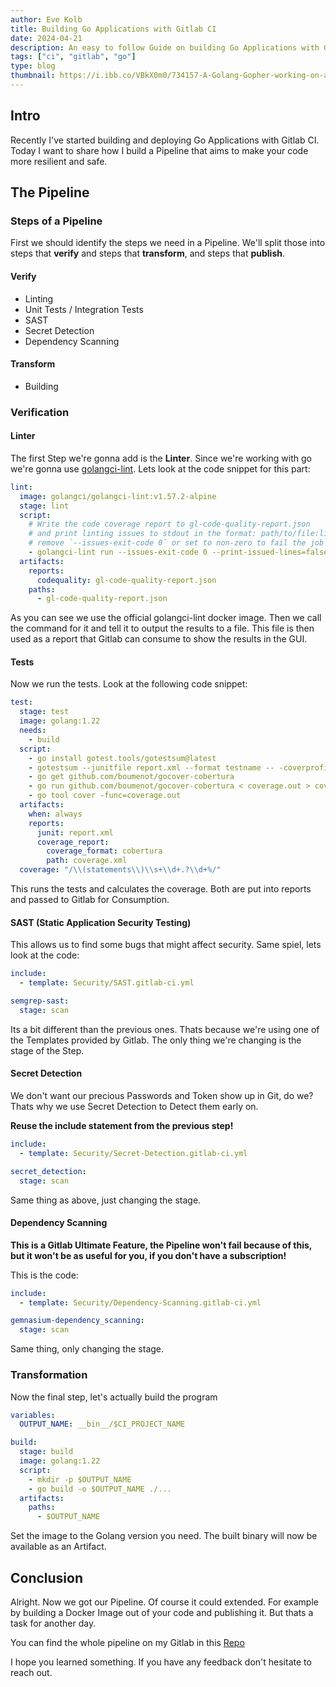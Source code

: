 ```yaml
---
author: Eve Kolb
title: Building Go Applications with Gitlab CI
date: 2024-04-21
description: An easy to follow Guide on building Go Applications with Gitlab CI
tags: ["ci", "gitlab", "go"]
type: blog
thumbnail: https://i.ibb.co/VBkX0m0/734157-A-Golang-Gopher-working-on-a-pipeline-xl-1024-v1-0.png
---
```


## Intro

Recently I've started building and deploying Go Applications with Gitlab CI.
Today I want to share how I build a Pipeline that aims to make your
code more resilient and safe.

## The Pipeline

### Steps of a Pipeline

First we should identify the steps we need in a Pipeline.
We'll split those into steps that **verify** and steps that **transform**,
and steps that **publish**.

#### Verify

- Linting
- Unit Tests / Integration Tests
- SAST
- Secret Detection
- Dependency Scanning

#### Transform

- Building

### Verification

#### Linter

The first Step we're gonna add is the **Linter**.
Since we're working with go we're gonna use [golangci-lint](https://golangci-lint.run/).
Lets look at the code snippet for this part:

```yaml
lint:
  image: golangci/golangci-lint:v1.57.2-alpine
  stage: lint
  script:
    # Write the code coverage report to gl-code-quality-report.json
    # and print linting issues to stdout in the format: path/to/file:line description
    # remove `--issues-exit-code 0` or set to non-zero to fail the job if linting issues are detected
    - golangci-lint run --issues-exit-code 0 --print-issued-lines=false --out-format code-climate:gl-code-quality-report.json,line-number
  artifacts:
    reports:
      codequality: gl-code-quality-report.json
    paths:
      - gl-code-quality-report.json
```

As you can see we use the official golangci-lint docker image.
Then we call the command for it and tell it to output the results to a file.
This file is then used as a report that Gitlab can consume to show the results in the GUI.

#### Tests

Now we run the tests. Look at the following code snippet:

```yaml
test:
  stage: test
  image: golang:1.22
  needs:
    - build
  script:
    - go install gotest.tools/gotestsum@latest
    - gotestsum --junitfile report.xml --format testname -- -coverprofile=coverage.out -covermode count ./...
    - go get github.com/boumenot/gocover-cobertura
    - go run github.com/boumenot/gocover-cobertura < coverage.out > coverage.xml
    - go tool cover -func=coverage.out
  artifacts:
    when: always
    reports:
      junit: report.xml
      coverage_report:
        coverage_format: cobertura
        path: coverage.xml
  coverage: "/\\(statements\\)\\s+\\d+.?\\d+%/"
```

This runs the tests and calculates the coverage.
Both are put into reports and passed to Gitlab for Consumption.

#### SAST (Static Application Security Testing)

This allows us to find some bugs that might affect security.
Same spiel, lets look at the code:

```yaml
include:
  - template: Security/SAST.gitlab-ci.yml

semgrep-sast:
  stage: scan
```

Its a bit different than the previous ones.
Thats because we're using one of the Templates provided by Gitlab.
The only thing we're changing is the stage of the Step.

#### Secret Detection

We don't want our precious Passwords and Token show up in Git, do we?
Thats why we use Secret Detection to Detect them early on.

**Reuse the include statement from the previous step!**

```yaml
include:
  - template: Security/Secret-Detection.gitlab-ci.yml

secret_detection:
  stage: scan
```

Same thing as above, just changing the stage.

#### Dependency Scanning

**This is a Gitlab Ultimate Feature,
the Pipeline won't fail because of this,
but it won't be as useful for you, if you don't have a subscription!**

This is the code:

```yaml
include:
  - template: Security/Dependency-Scanning.gitlab-ci.yml

gemnasium-dependency_scanning:
  stage: scan
```

Same thing, only changing the stage.

### Transformation

Now the final step, let's actually build the program

```yaml
variables:
  OUTPUT_NAME: __bin__/$CI_PROJECT_NAME

build:
  stage: build
  image: golang:1.22
  script:
    - mkdir -p $OUTPUT_NAME
    - go build -o $OUTPUT_NAME ./...
  artifacts:
    paths:
      - $OUTPUT_NAME
```

Set the image to the Golang version you need.
The built binary will now be available as an Artifact.

## Conclusion

Alright. Now we got our Pipeline. Of course it could extended.
For example by building a Docker Image out of your code and publishing it.
But thats a task for another day.

You can find the whole pipeline on my Gitlab in this
[Repo](https://gitlab.com/thelooter/build-go-with-gitlab-ci/-/blob/main/.gitlab-ci.yml?ref_type=heads)

I hope you learned something. If you have any feedback don't hesitate to reach out.
